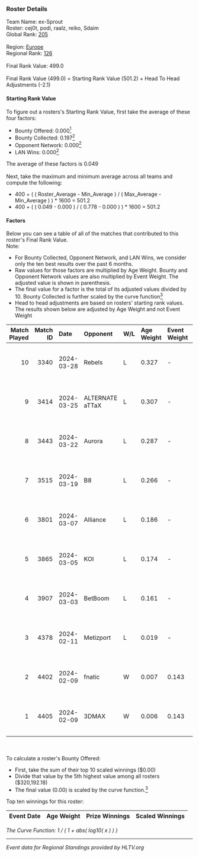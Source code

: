 ### Roster Details<br />
Team Name: ex-Sprout<br />
Roster: cej0t, podi, raalz, reiko, Sdaim<br />
Global Rank: [205](../standings_global.md)<br />
<br />
Region: [Europe]( ../standings_europe.md)<br />
Regional Rank: [126]( ../standings_europe.md)<br />
<br />
Final Rank Value:  499.0<br />
<br />
Final Rank Value (499.0) = Starting Rank Value (501.2) + Head To Head Adjustments (-2.1)<br />

#### Starting Rank Value<br />
To figure out a rosters's Starting Rank Value, first take the average of these four factors:<br />
- Bounty Offered: 0.000[<sup>1</sup>](#table2)
- Bounty Collected: 0.197[<sup>2</sup>](#table1)
- Opponent Network: 0.000[<sup>2</sup>](#table1)
- LAN Wins: 0.000[<sup>2</sup>](#table1)

The average of these factors is 0.049<br />
<br />
Next, take the maximum and minimum average across all teams and compute the following:<br />
- 400 + ( ( Roster_Average - Min_Average ) / ( Max_Average - Min_Average ) ) * 1600 = 501.2
- 400 + ( ( 0.049 - 0.000 ) / ( 0.778 - 0.000 ) ) * 1600 = 501.2


#### Factors<br />
Below you can see a table of all of the matches that contributed to this roster's Final Rank Value.<br />
Note:<br />

- For Bounty Collected, Opponent Network, and LAN Wins, we consider only the ten best results over the past 6 months.
- Raw values for those factors are multiplied by Age Weight. Bounty and Opponent Network values are also multiplied by Event Weight. The adjusted value is shown in parenthesis.
- The final value for a factor is the total of its adjusted values divided by 10. Bounty Collected is further scaled by the curve function[<sup>3</sup>](#curveFunction)
- Head to head adjustments are based on rosters' starting rank values. The results shown below are adjusted by Age Weight and not Event Weight
<span id="table1"></span><br />


| Match Played | Match ID | Date       | Opponent        | W/L | Age Weight | Event Weight | Bounty Collected | Opponent Network | LAN Wins  | H2H Adj. | Roster                               |
| -: | -: | :- | :- | :- | :- | :- | :- | :- | :- | -: | :- |
|           10 |     3340 | 2024-03-28 | Rebels          | L   | 0.327      | -            | -                | -                | -         |    -0.61 | cej0t, podi, raalz, reiko, Sdaim     |
|            9 |     3414 | 2024-03-25 | ALTERNATE aTTaX | L   | 0.307      | -            | -                | -                | -         |    -0.62 | cej0t, podi, raalz, reiko, Sdaim     |
|            8 |     3443 | 2024-03-22 | Aurora          | L   | 0.287      | -            | -                | -                | -         |    -0.01 | cej0t, podi, raalz, reiko, Sdaim     |
|            7 |     3515 | 2024-03-19 | B8              | L   | 0.266      | -            | -                | -                | -         |    -0.30 | cej0t, podi, raalz, reiko, Sdaim     |
|            6 |     3801 | 2024-03-07 | Alliance        | L   | 0.186      | -            | -                | -                | -         |    -0.72 | cej0t, raalz, reiko, Sdaim, sL1m3    |
|            5 |     3865 | 2024-03-05 | KOI             | L   | 0.174      | -            | -                | -                | -         |    -0.21 | cej0t, raalz, reiko, Sdaim, sL1m3    |
|            4 |     3907 | 2024-03-03 | BetBoom         | L   | 0.161      | -            | -                | -                | -         |    -0.03 | Buzz, cej0t, raalz, reiko, sL1m3     |
|            3 |     4378 | 2024-02-11 | Metizport       | L   | 0.019      | -            | -                | -                | -         |    -0.06 | Anlelele, cej0t, raalz, Sdaim, sL1m3 |
|            2 |     4402 | 2024-02-09 | fnatic          | W   | 0.007      | 0.143        | 0.371 (0.000)    | 0.680 (0.001)    | 0 (0.000) |     0.21 | Anlelele, cej0t, raalz, Sdaim, sL1m3 |
|            1 |     4405 | 2024-02-09 | 3DMAX           | W   | 0.006      | 0.143        | 0.510 (0.000)    | 1.000 (0.001)    | 0 (0.000) |     0.20 | Anlelele, cej0t, raalz, Sdaim, sL1m3 |

<br />
<span id="table2"></span><br />
To calculate a roster's Bounty Offered:<br />

- First, take the sum of their top 10 scaled winnings ($0.00)
- Divide that value by the 5th highest value among all rosters ($320,192.18)
- The final value (0.00) is scaled by the curve function.[<sup>3</sup>](#curveFunction)

Top ten winnings for this roster:<br />

| Event Date | Age Weight | Prize Winnings | Scaled Winnings |
| :- | -: | :- | :- |


<span id="curveFunction"></span>_The Curve Function: 1 / ( 1 + abs( log10( x ) ) )_<br />

---
_Event data for Regional Standings provided by HLTV.org_<br />
